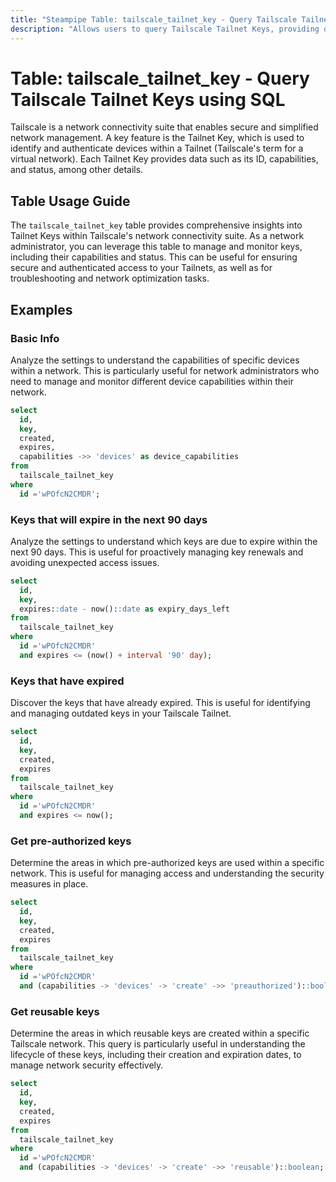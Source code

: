 ```yaml
---
title: "Steampipe Table: tailscale_tailnet_key - Query Tailscale Tailnet Keys using SQL"
description: "Allows users to query Tailscale Tailnet Keys, providing detailed information about each key including its ID, capabilities, and status."
---
```


# Table: tailscale_tailnet_key - Query Tailscale Tailnet Keys using SQL

Tailscale is a network connectivity suite that enables secure and simplified network management. A key feature is the Tailnet Key, which is used to identify and authenticate devices within a Tailnet (Tailscale's term for a virtual network). Each Tailnet Key provides data such as its ID, capabilities, and status, among other details.

## Table Usage Guide

The `tailscale_tailnet_key` table provides comprehensive insights into Tailnet Keys within Tailscale's network connectivity suite. As a network administrator, you can leverage this table to manage and monitor keys, including their capabilities and status. This can be useful for ensuring secure and authenticated access to your Tailnets, as well as for troubleshooting and network optimization tasks.

## Examples

### Basic Info
Analyze the settings to understand the capabilities of specific devices within a network. This is particularly useful for network administrators who need to manage and monitor different device capabilities within their network.

```sql
select
  id,
  key,
  created,
  expires,
  capabilities ->> 'devices' as device_capabilities
from
  tailscale_tailnet_key
where
  id ='wPOfcN2CMDR';
```

### Keys that will expire in the next 90 days
Analyze the settings to understand which keys are due to expire within the next 90 days. This is useful for proactively managing key renewals and avoiding unexpected access issues.

```sql
select
  id,
  key,
  expires::date - now()::date as expiry_days_left
from
  tailscale_tailnet_key
where
  id ='wPOfcN2CMDR'
  and expires <= (now() + interval '90' day);
```

### Keys that have expired
Discover the keys that have already expired. This is useful for identifying and managing outdated keys in your Tailscale Tailnet.

```sql
select
  id,
  key,
  created,
  expires
from
  tailscale_tailnet_key
where
  id ='wPOfcN2CMDR'
  and expires <= now();
```

### Get pre-authorized keys
Determine the areas in which pre-authorized keys are used within a specific network. This is useful for managing access and understanding the security measures in place.

```sql
select
  id,
  key,
  created,
  expires
from
  tailscale_tailnet_key
where
  id ='wPOfcN2CMDR'
  and (capabilities -> 'devices' -> 'create' ->> 'preauthorized')::boolean;
```

### Get reusable keys
Determine the areas in which reusable keys are created within a specific Tailscale network. This query is particularly useful in understanding the lifecycle of these keys, including their creation and expiration dates, to manage network security effectively.

```sql
select
  id,
  key,
  created,
  expires
from
  tailscale_tailnet_key
where
  id ='wPOfcN2CMDR'
  and (capabilities -> 'devices' -> 'create' ->> 'reusable')::boolean;
```